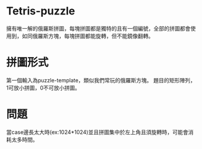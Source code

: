 # Tetris-puzzle
擁有唯一解的俄羅斯拼圖，每塊拼圖都是獨特的且有一個編號，全部的拼圖都會使用到，如同俄羅斯方塊，每塊拼圖都能旋轉，但不能鏡像翻轉。

# 拼圖形式
第一個輸入為puzzle-template，類似我們常玩的俄羅斯方塊。
題目的矩形陣列，1可放小拼圖，0不可放小拼圖。

# 問題
當case邊長太大時(ex:1024*1024)並且拼圖集中於左上角且須旋轉時，可能會消耗太多時間。
